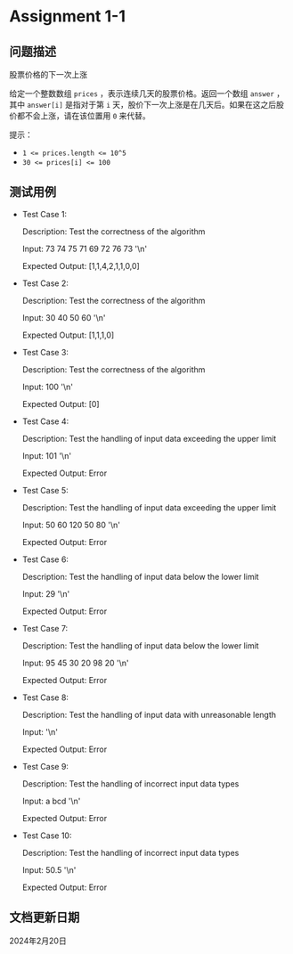 # Assignment 1-1

## 问题描述

股票价格的下一次上涨

给定一个整数数组 `prices` ，表示连续几天的股票价格。返回一个数组 `answer` ，其中 `answer[i]` 是指对于第 `i` 天，股价下一次上涨是在几天后。如果在这之后股价都不会上涨，请在该位置用 `0` 来代替。

提示：

* `1 <= prices.length <= 10^5`
* `30 <= prices[i] <= 100`

## 测试用例

* Test Case 1:

  Description: Test the correctness of the algorithm

  Input: 73 74 75 71 69 72 76 73 '\n'

  Expected Output: [1,1,4,2,1,1,0,0]

* Test Case 2:

  Description: Test the correctness of the algorithm

  Input: 30 40 50 60 '\n'

  Expected Output: [1,1,1,0]

* Test Case 3:

  Description: Test the correctness of the algorithm

  Input: 100 '\n'

  Expected Output: [0]

* Test Case 4:

  Description: Test the handling of input data exceeding the upper limit

  Input: 101 '\n'

  Expected Output: Error

* Test Case 5:

  Description: Test the handling of input data exceeding the upper limit

  Input: 50 60 120 50 80 '\n'

  Expected Output: Error

* Test Case 6:

  Description: Test the handling of input data below the lower limit

  Input: 29 '\n'

  Expected Output: Error

* Test Case 7:

  Description: Test the handling of input data below the lower limit

  Input: 95 45 30 20 98 20 '\n'

  Expected Output: Error

* Test Case 8:

  Description: Test the handling of input data with unreasonable length

  Input: '\n'

  Expected Output: Error

* Test Case 9:

  Description: Test the handling of incorrect input data types

  Input: a bcd '\n'

  Expected Output: Error

* Test Case 10:

  Description: Test the handling of incorrect input data types

  Input: 50.5 '\n'
  
  Expected Output: Error

## 文档更新日期

2024年2月20日